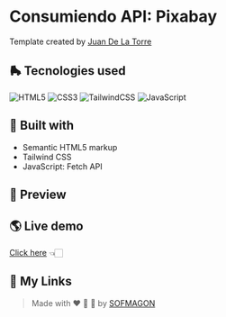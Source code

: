 # Consumiendo API: Pixabay

Template created by [Juan De La Torre](https://codigoconjuan.com/)

## 🛼 Tecnologies used

![HTML5](https://img.shields.io/badge/html5-%23E34F26.svg?style=for-the-badge&logo=html5&logoColor=white) ![CSS3](https://img.shields.io/badge/css3-%231572B6.svg?style=for-the-badge&logo=css3&logoColor=white) ![TailwindCSS](https://img.shields.io/badge/tailwindcss-%2338B2AC.svg?style=for-the-badge&logo=tailwind-css&logoColor=white) ![JavaScript](https://img.shields.io/badge/javascript-%23F7DF1E.svg?style=for-the-badge&logo=javascript&logoColor=black)



## 🧩 Built with

+ Semantic HTML5 markup
+ Tailwind CSS
+ JavaScript: Fetch API



## 🎨 Preview



## 🌎 Live demo

[Click here](https://13-pixabay-api.netlify.app/) 👈🏻



## 🌈 My Links

> Made with ❤️ 🍕 🌮 by [SOFMAGON](https://sofmagon.com)
